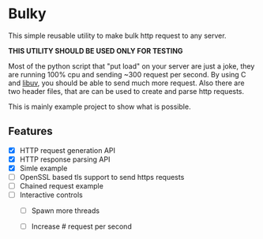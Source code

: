 # Bulky

This simple reusable utility to make bulk http request to any server.

**THIS UTILITY SHOULD BE USED ONLY FOR TESTING**

Most of the python script that "put load" on your server are just a joke, they are running 100% cpu and sending ~300 request per second.
By using C and [libuv](http://docs.libuv.org/en/v1.x/index.html), you should be able to send much more request.
Also there are two header files, that are can be used to create and parse http requests.

This is mainly example project to show what is possible.

## Features

* [x] HTTP request generation API
* [x] HTTP response parsing API
* [x] Simle example
* [ ] OpenSSL based tls support to send https requests
* [ ] Chained request example
* [ ] Interactive controls
  * [ ] Spawn more threads
  * [ ] Increase # request per second

